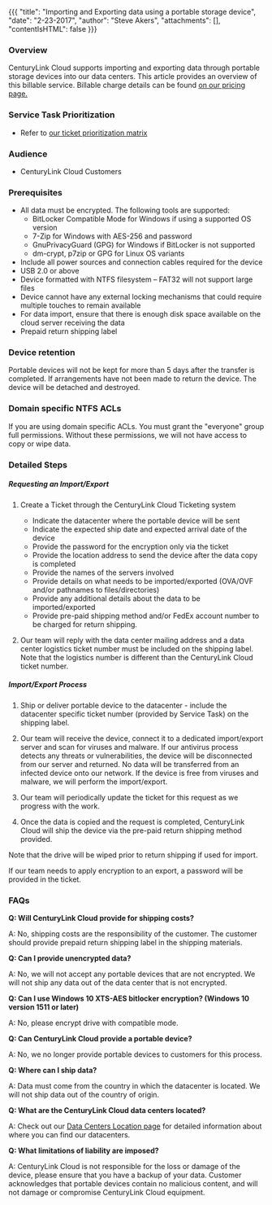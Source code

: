 {{{
  "title": "Importing and Exporting data using a portable storage device",
  "date": "2-23-2017",
  "author": "Steve Akers",
  "attachments": [],
  "contentIsHTML": false
}}}

### Overview
CenturyLink Cloud supports importing and exporting data through portable storage devices into our data centers. This article provides an overview of this billable service. Billable charge details can be found [on our pricing page.](//www.ctl.io/pricing) 

### Service Task Prioritization
* Refer to [our ticket prioritization matrix](../Support/ticket-prioritization-matrix.md)

### Audience
* CenturyLink Cloud Customers

### Prerequisites
* All data must be encrypted.  The following tools are supported:
  * BitLocker Compatible Mode for Windows if using a supported OS version
  * 7-Zip for Windows with AES-256 and password
  * GnuPrivacyGuard (GPG) for Windows if BitLocker is not supported
  * dm-crypt, p7zip or GPG for Linux OS variants
* Include all power sources and connection cables required for the device
* USB 2.0 or above
* Device formatted with NTFS filesystem – FAT32 will not support large files
* Device cannot have any external locking mechanisms that could require multiple touches to remain available
* For data import, ensure that there is enough disk space available on the cloud server receiving the data
* Prepaid return shipping label

### Device retention
Portable devices will not be kept for more than 5 days after the transfer is completed. If arrangements have not been made to return the device. The device will be detached and destroyed.

### Domain specific NTFS ACLs
If you are using domain specific ACLs. You must grant the "everyone" group full permissions. Without these permissions, we will not have access to copy or wipe data.

### Detailed Steps

##### Requesting an Import/Export
1. Create a Ticket through the CenturyLink Cloud Ticketing system
    * Indicate the datacenter where the portable device will be sent
    * Indicate the expected ship date and expected arrival date of the device
    * Provide the password for the encryption only via the ticket
    * Provide the location address to send the device after the data copy is completed
    * Provide the names of the servers involved
    * Provide details on what needs to be imported/exported (OVA/OVF and/or pathnames to files/directories)
    * Provide any additional details about the data to be imported/exported
    * Provide pre-paid shipping method and/or FedEx account number to be charged for return shipping.

2. Our team will reply with the data center mailing address and a data center logistics ticket number must be included on the shipping label. Note that the logistics number is different than the CenturyLink Cloud ticket number.

##### Import/Export Process
1. Ship or deliver portable device to the datacenter - include the datacenter specific ticket number (provided by Service Task) on the shipping label.

2. Our team will receive the device, connect it to a dedicated import/export server and scan for viruses and malware.  If our antivirus process detects any threats or vulnerabilities, the device will be disconnected from our server and returned.  No data will be transferred from an infected device onto our network. If the device is free from viruses and malware, we will perform the import/export.

3. Our team will periodically update the ticket for this request as we progress with the work.

4. Once the data is copied and the request is completed, CenturyLink Cloud will ship the device via the pre-paid return shipping method provided.

Note that the drive will be wiped prior to return shipping if used for import.

If our team needs to apply encryption to an export, a password will be provided in the ticket.


### FAQs

**Q: Will CenturyLink Cloud provide for shipping costs?**

A: No, shipping costs are the responsibility of the customer. The customer should provide prepaid return shipping label in the shipping materials.

**Q: Can I provide unencrypted data?**

A: No, we will not accept any portable devices that are not encrypted. We will not ship any data out of the data center that is not encrypted. 

**Q: Can I use Windows 10 XTS-AES bitlocker encryption? (Windows 10 version 1511 or later)**

A: No, please encrypt drive with compatible mode.

**Q: Can CenturyLink Cloud provide a portable device?**

A: No, we no longer provide portable devices to customers for this process. 
 
**Q: Where can I ship data?**

A: Data must come from the country in which the datacenter is located. We will not ship data out of the country of origin.

**Q: What are the CenturyLink Cloud data centers located?**

A: Check out our [Data Centers Location page](//www.ctl.io/data-centers) for detailed information about where you can find our datacenters.

**Q: What limitations of liability are imposed?**

A: CenturyLink Cloud is not responsible for the loss or damage of the device, please ensure that you have a backup of your data.  Customer acknowledges that portable devices contain no malicious content, and will not damage or compromise CenturyLink Cloud equipment.


